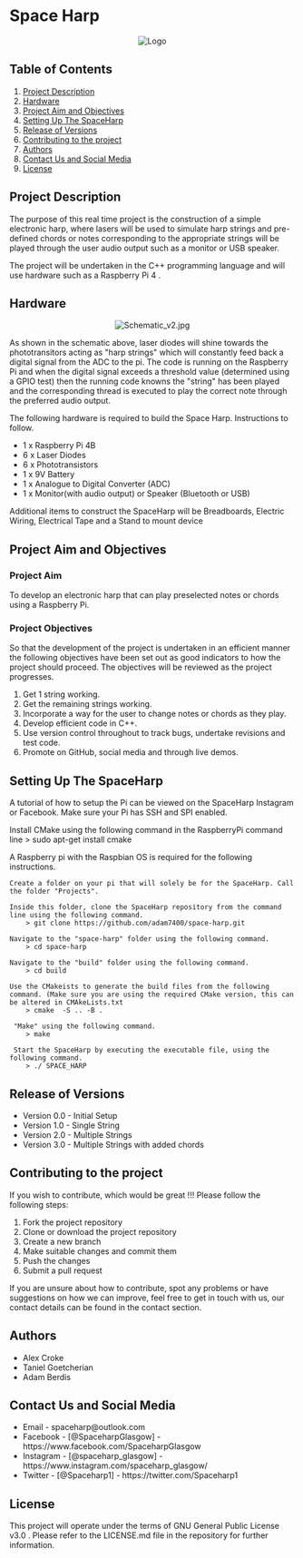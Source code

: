 # Space Harp

<div align="center">
<img src="https://github.com/adam7400/space-harp/blob/main/Images/logo.png" alt="Logo" >
</div>

## Table of Contents 

  <ol>
	<li> 
		<a href="## Project Description ">Project Description </a>   
	</li>
	<li> 
		<a href="## Hardware ">Hardware </a>   
	</li>
	<li>
		<a href="## Project Aim and Objectives ">Project Aim and Objectives </a> 
	</li>
	<li> 
		<a href="## Setting Up The SpaceHarp  "> Setting Up The SpaceHarp  </a>   
	</li>
	<li> 
		<a href="## Release of Versions "> Release of Versions </a>   
	</li>
	<li> 
		<a href="## Contributing to the project ">Contributing to the project </a>  
	</li>
	<li> 
		<a href="## Authors  ">Authors </a>   
	</li>
	<li> 
		<a href="## Contact Us and Social Media ">Contact Us and Social Media </a>   
	</li>
	<li> 
		<a href="## License ">License </a>   
	</li>
  </ol>

## Project Description 

<p>The purpose of this real time project is the construction of a simple electronic harp, where lasers will be used to simulate harp strings and pre-defined chords or notes corresponding to the appropriate strings will be played through the user audio output such as a monitor or USB speaker. </p>

<p> The project will be undertaken in the C++ programming language and will use hardware such as a Raspberry Pi 4 . </p>

## Hardware

<div align="center">
<img src="https://github.com/adam7400/space-harp/blob/main/Images/Schematic_v2.jpg" alt="Schematic_v2.jpg" >
</div>

<p> As shown in the schematic above, laser diodes will shine towards the phototransitors acting as "harp strings" which will constantly feed back a digital signal from the ADC to the pi. The code is running on the Raspberry Pi and when the digital signal exceeds a threshold value (determined using a GPIO test) then the running code knowns the "string" has been played and the corresponding thread is executed to play the correct note through the preferred audio output.</p>

<p>The following hardware is required to build the Space Harp. Instructions to follow. </p> 

<ul>
<li> 1 x Raspberry Pi 4B </li>
<li> 6 x Laser Diodes </li>
<li> 6 x Phototransistors </li>
<li> 1 x 9V Battery</li>
<li> 1 x Analogue to Digital Converter (ADC) </li>
<li> 1 x Monitor(with audio output) or Speaker (Bluetooth or USB) </li>
</ul>

<p> Additional items to construct the SpaceHarp will be Breadboards, Electric Wiring, Electrical Tape and a Stand to mount device <p>

## Project Aim and Objectives

### Project Aim
To develop an electronic harp that can play preselected notes or chords using a Raspberry Pi.

### Project Objectives

So that the development of the project is undertaken in an efficient manner the following objectives have been set out as good indicators to how the project should proceed. The objectives will be reviewed as the project progresses. 

<ol>
<li>Get 1 string working. </li>
<li>Get the remaining strings working. </li>
<li>Incorporate a way for the user to change notes or chords as they play. </li>
<li>Develop efficient code in C++. </li>
<li>Use version control throughout to track bugs, undertake revisions and test code. </li>
<li>Promote on GitHub, social media and through live demos. </li>
</ol>
 

## Setting Up The SpaceHarp

A tutorial of how to setup the Pi can be viewed on the SpaceHarp Instagram or Facebook. Make sure your Pi has SSH and SPI enabled.

Install CMake using the following command in the RaspberryPi command line
	> sudo apt-get install cmake

<p> A Raspberry pi with the Raspbian OS is required for the following instructions. </p>

	Create a folder on your pi that will solely be for the SpaceHarp. Call the folder "Projects". 

	Inside this folder, clone the SpaceHarp repository from the command line using the following command. 
		> git clone https://github.com/adam7400/space-harp.git  

	Navigate to the "space-harp" folder using the following command. 
		> cd space-harp

	Navigate to the "build" folder using the following command. 
		> cd build

	Use the CMakeists to generate the build files from the following command. (Make sure you are using the required CMake version, this can be altered in CMAkeLists.txt 
		> cmake  -S .. -B .
		
	 "Make" using the following command. 
		> make

	 Start the SpaceHarp by executing the executable file, using the following command. 
		> ./ SPACE_HARP

## Release of Versions 

<ul>
<li>Version 0.0 - Initial Setup </li>
<li>Version 1.0 - Single String </li>
<li>Version 2.0 - Multiple Strings </li>
<li>Version 3.0 - Multiple Strings with added chords</li>
</ul>

## Contributing to the project

If you wish to contribute, which would be great !!! Please follow the following steps:

<ol>
<li>Fork the project repository</li>
<li>Clone or download the project repository </li>
<li>Create a new branch</li>
<li>Make suitable changes and commit them</li>
<li>Push the changes </li>
<li>Submit a pull request</li>
</ol>

If you are unsure about how to contribute, spot any problems or have suggestions on how we can improve, feel free to get in touch with us, our contact details can be found in the contact section. 


## Authors 

<ul>
<li> Alex Croke </li>
<li> Taniel Goetcherian </li>
<li> Adam Berdis </li>
</ul>

## Contact Us and Social Media

<ul>
<li>Email -  spaceharp@outlook.com </li>
<li>Facebook - [@SpaceharpGlasgow] - https://www.facebook.com/SpaceharpGlasgow </li>
<li>Instagram - [@spaceharp_glasgow] -  https://www.instagram.com/spaceharp_glasgow/</li>
<li>Twitter - [@Spaceharp1] - https://twitter.com/Spaceharp1 </li>
</ul>

## License 

This project will operate under the terms of GNU General Public License v3.0 . Please refer to the LICENSE.md file in the repository for further information.
















